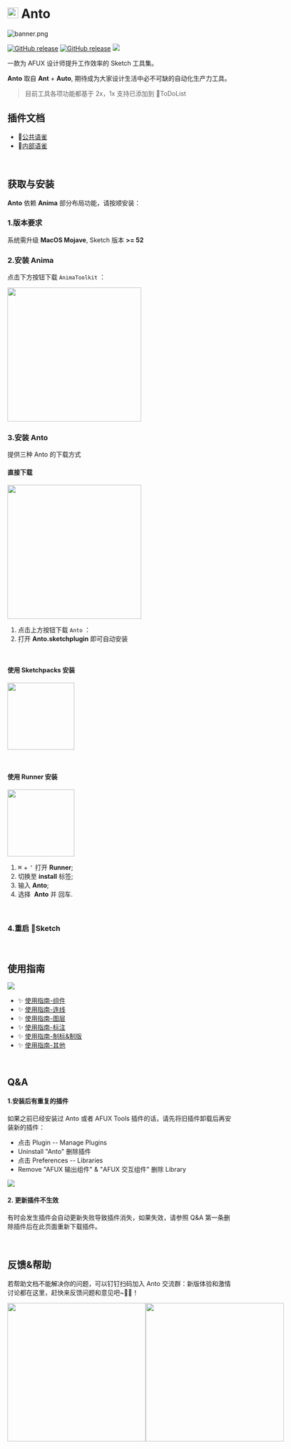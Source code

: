 # <img src="https://raw.githubusercontent.com/canisminor1990/anto/master/icon.png" width="24"> Anto

![banner.png](https://raw.githubusercontent.com/canisminor1990/anto/master/docs/banner.png)

[![GitHub release](https://img.shields.io/github/release/canisminor1990/anto.svg)](https://github.com/canisminor1990/anto/releases) [![GitHub release](https://img.shields.io/badge/Works%20with-Sketch%20Runner-blue.svg?colorB=308ADF)](http://bit.ly/SketchRunnerWebsite) [![](https://img.shields.io/github/downloads/canisminor1990/anto/total.svg)](https://github.com/canisminor1990/anto/releases)

一款为 AFUX 设计师提升工作效率的 Sketch 工具集。

**Anto** 取自 **Ant** + **Auto**, 期待成为大家设计生活中必不可缺的自动化生产力工具。

> 目前工具各项功能都基于 2x，1x 支持已添加到 🐜ToDoList

## 插件文档

- 📘[公共语雀](https://www.yuque.com/canisminor/anto/readme)
- 📘[内部语雀](https://yuque.antfin-inc.com/afux-design/anto/readme)

<br />

## 获取与安装

**Anto** 依赖 **Anima** 部分布局功能，请按顺安装：

### 1.版本要求

系统需升级 **MacOS Mojave**, Sketch 版本 **>= 52**

### 2.安装 Anima

点击下方按钮下载 `AnimaToolkit` ：

[<img src="https://raw.githubusercontent.com/canisminor1990/anto/master/docs/button-anima.png" width="300"/>](https://animaapp.s3.amazonaws.com/sketchplugin/toolkit/AnimaToolkitPlugin.zip)

### 3.安装 Anto

提供三种 Anto 的下载方式

#### 直接下载

[<img src="https://raw.githubusercontent.com/canisminor1990/anto/master/docs/button-anto.png" width="300"/>](https://github.com/canisminor1990/anto/releases)

1. 点击上方按钮下载 `Anto` ：
2. 打开 **Anto.sketchplugin** 即可自动安装

<br />

#### 使用 Sketchpacks 安装

<a href="https://sketchpacks.com/canisminor1990/anto/install"><img src="https://sketchpacks-com.s3.amazonaws.com/assets/badges/sketchpacks-badge-install.png" width="150"></a>

<br />

#### 使用 Runner 安装

<a href="http://sketchrunner.com/"><img src="http://bit.ly/RunnerBadgeBlue" width="150"></a>

1.  <kbd>⌘</kbd> + <kbd>'</kbd> 打开 **Runner**;
2.  切换至 **install** 标签;
3.  输入 **Anto**;
4.  选择  **Anto** 并 <kbd>回车</kbd>.

<br />

### 4.重启 💎Sketch

<br />

## 使用指南

![](https://raw.githubusercontent.com/canisminor1990/anto/master/docs/doc-2.png)

- ✨ [使用指南-组件](https://www.yuque.com/canisminor/anto/symbol)
- ✨ [使用指南-连线](https://www.yuque.com/canisminor/anto/lines)
- ✨ [使用指南-图层](https://www.yuque.com/canisminor/anto/layers)
- ✨ [使用指南-标注](https://www.yuque.com/canisminor/anto/note)
- ✨ [使用指南-制标&制版](https://www.yuque.com/canisminor/anto/publish)
- ✨ [使用指南-其他](https://www.yuque.com/canisminor/anto/others)

<br />

## Q&A

#### 1.安装后有重复的插件

如果之前已经安装过 Anto 或者 AFUX Tools 插件的话，请先将旧插件卸载后再安装新的插件：

- 点击 Plugin -- Manage Plugins
- Uninstall "Anto" 删除插件
- 点击 Preferences -- Libraries
- Remove "AFUX 输出组件" & "AFUX 交互组件" 删除 Library

![](https://raw.githubusercontent.com/canisminor1990/anto/master/docs/doc-1.png)

#### 2. 更新插件不生效

有时会发生插件会自动更新失败导致插件消失，如果失效，请参照 Q&A 第一条删除插件后在此页面重新下载插件。

<br />

## 反馈&帮助

若帮助文档不能解决你的问题，可以钉钉扫码加入 Anto 交流群：新版体验和激情讨论都在这里，赶快来反馈问题和意见吧~🤘😘！

<div style="display:flex">
<img src="https://raw.githubusercontent.com/canisminor1990/anto/master/docs/qrcode-public.png" width="310"/>
<img src="https://raw.githubusercontent.com/canisminor1990/anto/master/docs/qrcode-anto.png" width="310"/>
</div>
